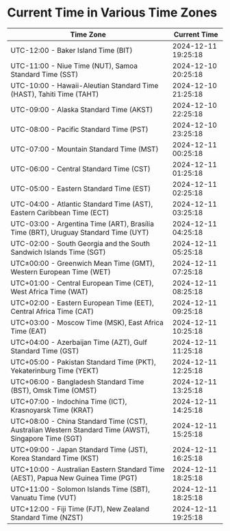# Current Time in Various Time Zones

| Time Zone | Current Time |
|-----------|--------------|
| UTC-12:00 - Baker Island Time (BIT) | 2024-12-11 19:25:18 |
| UTC-11:00 - Niue Time (NUT), Samoa Standard Time (SST) | 2024-12-10 20:25:18 |
| UTC-10:00 - Hawaii-Aleutian Standard Time (HAST), Tahiti Time (TAHT) | 2024-12-10 21:25:18 |
| UTC-09:00 - Alaska Standard Time (AKST) | 2024-12-10 22:25:18 |
| UTC-08:00 - Pacific Standard Time (PST) | 2024-12-10 23:25:18 |
| UTC-07:00 - Mountain Standard Time (MST) | 2024-12-11 00:25:18 |
| UTC-06:00 - Central Standard Time (CST) | 2024-12-11 01:25:18 |
| UTC-05:00 - Eastern Standard Time (EST) | 2024-12-11 02:25:18 |
| UTC-04:00 - Atlantic Standard Time (AST), Eastern Caribbean Time (ECT) | 2024-12-11 03:25:18 |
| UTC-03:00 - Argentina Time (ART), Brasília Time (BRT), Uruguay Standard Time (UYT) | 2024-12-11 04:25:18 |
| UTC-02:00 - South Georgia and the South Sandwich Islands Time (SGT) | 2024-12-11 05:25:18 |
| UTC±00:00 - Greenwich Mean Time (GMT), Western European Time (WET) | 2024-12-11 07:25:18 |
| UTC+01:00 - Central European Time (CET), West Africa Time (WAT) | 2024-12-11 08:25:18 |
| UTC+02:00 - Eastern European Time (EET), Central Africa Time (CAT) | 2024-12-11 09:25:18 |
| UTC+03:00 - Moscow Time (MSK), East Africa Time (EAT) | 2024-12-11 10:25:18 |
| UTC+04:00 - Azerbaijan Time (AZT), Gulf Standard Time (GST) | 2024-12-11 11:25:18 |
| UTC+05:00 - Pakistan Standard Time (PKT), Yekaterinburg Time (YEKT) | 2024-12-11 12:25:18 |
| UTC+06:00 - Bangladesh Standard Time (BST), Omsk Time (OMST) | 2024-12-11 13:25:18 |
| UTC+07:00 - Indochina Time (ICT), Krasnoyarsk Time (KRAT) | 2024-12-11 14:25:18 |
| UTC+08:00 - China Standard Time (CST), Australian Western Standard Time (AWST), Singapore Time (SGT) | 2024-12-11 15:25:18 |
| UTC+09:00 - Japan Standard Time (JST), Korea Standard Time (KST) | 2024-12-11 16:25:18 |
| UTC+10:00 - Australian Eastern Standard Time (AEST), Papua New Guinea Time (PGT) | 2024-12-11 18:25:18 |
| UTC+11:00 - Solomon Islands Time (SBT), Vanuatu Time (VUT) | 2024-12-11 18:25:18 |
| UTC+12:00 - Fiji Time (FJT), New Zealand Standard Time (NZST) | 2024-12-11 19:25:18 |
